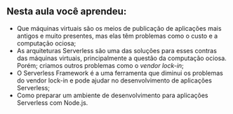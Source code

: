 ## Nesta aula você aprendeu:

- Que máquinas virtuais são os meios de publicação de aplicações mais antigos e muito presentes, mas elas têm problemas como o custo e a computação ociosa;
- As arquiteturas Serverless são uma das soluções para esses contras das máquinas virtuais, principalmente a questão da computação ociosa. Porém; criamos outros problemas como o _vendor lock-in_;
- O Serverless Framework é a uma ferramenta que diminui os problemas do vendor lock-in e pode ajudar no desenvolvimento de aplicações Serverless;
- Como preparar um ambiente de desenvolvimento para aplicações Serverless com Node.js.
